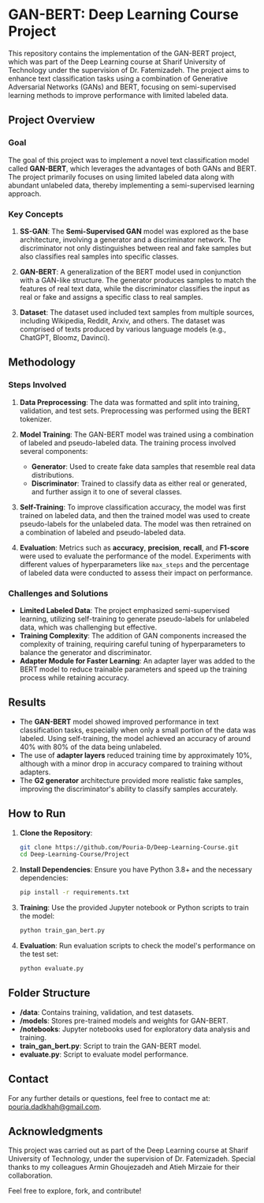 # GAN-BERT: Deep Learning Course Project

This repository contains the implementation of the GAN-BERT project, which was part of the Deep Learning course at Sharif University of Technology under the supervision of Dr. Fatemizadeh. The project aims to enhance text classification tasks using a combination of Generative Adversarial Networks (GANs) and BERT, focusing on semi-supervised learning methods to improve performance with limited labeled data.

## Project Overview

### Goal
The goal of this project was to implement a novel text classification model called **GAN-BERT**, which leverages the advantages of both GANs and BERT. The project primarily focuses on using limited labeled data along with abundant unlabeled data, thereby implementing a semi-supervised learning approach.

### Key Concepts
1. **SS-GAN**: The **Semi-Supervised GAN** model was explored as the base architecture, involving a generator and a discriminator network. The discriminator not only distinguishes between real and fake samples but also classifies real samples into specific classes.

2. **GAN-BERT**: A generalization of the BERT model used in conjunction with a GAN-like structure. The generator produces samples to match the features of real text data, while the discriminator classifies the input as real or fake and assigns a specific class to real samples.

3. **Dataset**: The dataset used included text samples from multiple sources, including Wikipedia, Reddit, Arxiv, and others. The dataset was comprised of texts produced by various language models (e.g., ChatGPT, Bloomz, Davinci).

## Methodology

### Steps Involved
1. **Data Preprocessing**: The data was formatted and split into training, validation, and test sets. Preprocessing was performed using the BERT tokenizer.

2. **Model Training**: The GAN-BERT model was trained using a combination of labeled and pseudo-labeled data. The training process involved several components:
   - **Generator**: Used to create fake data samples that resemble real data distributions.
   - **Discriminator**: Trained to classify data as either real or generated, and further assign it to one of several classes.

3. **Self-Training**: To improve classification accuracy, the model was first trained on labeled data, and then the trained model was used to create pseudo-labels for the unlabeled data. The model was then retrained on a combination of labeled and pseudo-labeled data.

4. **Evaluation**: Metrics such as **accuracy**, **precision**, **recall**, and **F1-score** were used to evaluate the performance of the model. Experiments with different values of hyperparameters like `max_steps` and the percentage of labeled data were conducted to assess their impact on performance.

### Challenges and Solutions
- **Limited Labeled Data**: The project emphasized semi-supervised learning, utilizing self-training to generate pseudo-labels for unlabeled data, which was challenging but effective.
- **Training Complexity**: The addition of GAN components increased the complexity of training, requiring careful tuning of hyperparameters to balance the generator and discriminator.
- **Adapter Module for Faster Learning**: An adapter layer was added to the BERT model to reduce trainable parameters and speed up the training process while retaining accuracy.

## Results
- The **GAN-BERT** model showed improved performance in text classification tasks, especially when only a small portion of the data was labeled. Using self-training, the model achieved an accuracy of around 40% with 80% of the data being unlabeled.
- The use of **adapter layers** reduced training time by approximately 10%, although with a minor drop in accuracy compared to training without adapters.
- The **G2 generator** architecture provided more realistic fake samples, improving the discriminator's ability to classify samples accurately.

## How to Run
1. **Clone the Repository**:
   ```bash
   git clone https://github.com/Pouria-D/Deep-Learning-Course.git
   cd Deep-Learning-Course/Project
   ```

2. **Install Dependencies**:
   Ensure you have Python 3.8+ and the necessary dependencies:
   ```bash
   pip install -r requirements.txt
   ```

3. **Training**:
   Use the provided Jupyter notebook or Python scripts to train the model:
   ```bash
   python train_gan_bert.py
   ```

4. **Evaluation**:
   Run evaluation scripts to check the model's performance on the test set:
   ```bash
   python evaluate.py
   ```

## Folder Structure
- **/data**: Contains training, validation, and test datasets.
- **/models**: Stores pre-trained models and weights for GAN-BERT.
- **/notebooks**: Jupyter notebooks used for exploratory data analysis and training.
- **train_gan_bert.py**: Script to train the GAN-BERT model.
- **evaluate.py**: Script to evaluate model performance.

## Contact
For any further details or questions, feel free to contact me at: [pouria.dadkhah@gmail.com](mailto:pouria.dadkhah@gmail.com).

## Acknowledgments
This project was carried out as part of the Deep Learning course at Sharif University of Technology, under the supervision of Dr. Fatemizadeh. Special thanks to my colleagues Armin Ghoujezadeh and Atieh Mirzaie for their collaboration.

Feel free to explore, fork, and contribute!


